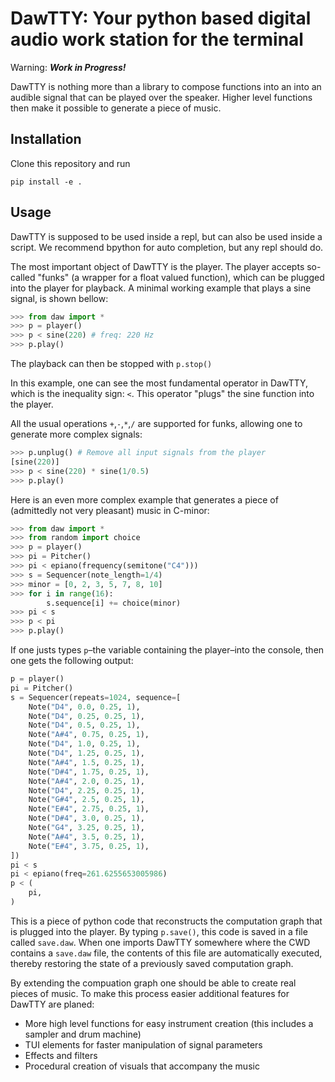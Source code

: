 # DawTTY: Your python based digital audio work station for the terminal
Warning: ***Work in Progress!***

DawTTY is nothing more than a library to compose functions into an into an audible signal that can be played over the speaker. Higher level functions then make it possible to generate a piece of music.

## Installation
Clone this repository and run
```
pip install -e .
```

## Usage
DawTTY is supposed to be used inside a repl, but can also be used inside a script. We recommend bpython for auto completion, but any repl should do.

The most important object of DawTTY is the player. The player accepts so-called "funks" (a wrapper for a float valued function), which can be plugged into the player for playback. A minimal working example that plays a sine signal, is shown bellow:
```python
>>> from daw import *
>>> p = player()
>>> p < sine(220) # freq: 220 Hz
>>> p.play()
```
The playback can then be stopped with `p.stop()`

In this example, one can see the most fundamental operator in DawTTY, which is the inequality sign: `<`. This operator "plugs" the sine function into the player. 

All the usual operations `+`,`-`,`*`,`/` are supported for funks, allowing one to generate more complex signals:
```python
>>> p.unplug() # Remove all input signals from the player
[sine(220)]
>>> p < sine(220) * sine(1/0.5)
>>> p.play()
```

Here is an even more complex example that generates a piece of (admittedly not very pleasant) music in C-minor:
```python
>>> from daw import *
>>> from random import choice
>>> p = player()
>>> pi = Pitcher()
>>> pi < epiano(frequency(semitone("C4")))
>>> s = Sequencer(note_length=1/4)
>>> minor = [0, 2, 3, 5, 7, 8, 10]
>>> for i in range(16):
        s.sequence[i] += choice(minor)
>>> pi < s
>>> p < pi
>>> p.play()
```

If one justs types `p`–the variable containing the player–into the console, then one gets the following output:
```python
p = player()
pi = Pitcher()
s = Sequencer(repeats=1024, sequence=[
    Note("D4", 0.0, 0.25, 1),
    Note("D4", 0.25, 0.25, 1),
    Note("D4", 0.5, 0.25, 1),
    Note("A#4", 0.75, 0.25, 1),
    Note("D4", 1.0, 0.25, 1),
    Note("D4", 1.25, 0.25, 1),
    Note("A#4", 1.5, 0.25, 1),
    Note("D#4", 1.75, 0.25, 1),
    Note("A#4", 2.0, 0.25, 1),
    Note("D4", 2.25, 0.25, 1),
    Note("G#4", 2.5, 0.25, 1),
    Note("E#4", 2.75, 0.25, 1),
    Note("D#4", 3.0, 0.25, 1),
    Note("G4", 3.25, 0.25, 1),
    Note("A#4", 3.5, 0.25, 1),
    Note("E#4", 3.75, 0.25, 1),
])
pi < s
pi < epiano(freq=261.6255653005986)
p < (
    pi,
)
```
This is a piece of python code that reconstructs the computation graph that is plugged into the player. By typing `p.save()`, this code is saved in a file called `save.daw`. When one imports DawTTY somewhere where the CWD contains a `save.daw` file, the contents of this file are automatically executed, thereby restoring the state of a previously saved computation graph.

By extending the compuation graph one should be able to create real pieces of music. To make this process easier additional features for DawTTY are planed:
- More high level functions for easy instrument creation (this includes a sampler and drum machine)
- TUI elements for faster manipulation of signal parameters
- Effects and filters
- Procedural creation of visuals that accompany the music

